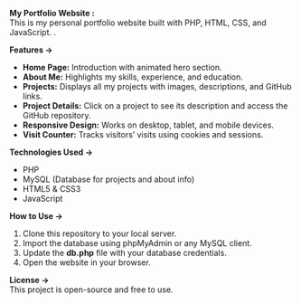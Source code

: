 **My Portfolio Website :**  
This is my personal portfolio website built with PHP, HTML, CSS, and JavaScript. .

**Features →**  
- **Home Page:** Introduction with animated hero section.  
- **About Me:** Highlights my skills, experience, and education.  
- **Projects:** Displays all my projects with images, descriptions, and GitHub links.  
- **Project Details:** Click on a project to see its description and access the GitHub repository.  
- **Responsive Design:** Works on desktop, tablet, and mobile devices.  
- **Visit Counter:** Tracks visitors’ visits using cookies and sessions.  

**Technologies Used →**  
- PHP  
- MySQL (Database for projects and about info)  
- HTML5 & CSS3  
- JavaScript  

**How to Use →**  
1. Clone this repository to your local server.  
2. Import the database using phpMyAdmin or any MySQL client.  
3. Update the **db.php** file with your database credentials.  
4. Open the website in your browser.  

**License →**  
This project is open-source and free to use.
